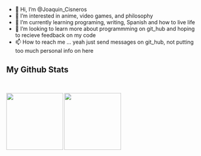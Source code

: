 - 👋 Hi, I’m @Joaquin_Cisneros
- 👀 I’m interested in anime, video games, and philosophy
- 🌱 I’m currently learning programing, writing, Spanish and how to live life 
- 💞️ I’m looking to learn more about programmming on git_hub and hoping to recieve feedback on my code
- 📫 How to reach me ... yeah just send messages on git_hub, not putting too much personal info on here

<h2>My Github Stats</h2>
<br>

<p align = "center">
  <img align="left" height="150" src = "https://github-readme-stats.vercel.app/api?username=Schorcher5&show_icons=true&count_private=true&theme=github_dark">
  <img align="left" height="150" src = "https://github-readme-streak-stats.herokuapp.com/?user=Schorcher5&show_icons=true&count_private=true&theme=github-dark-blue	">
</p>

